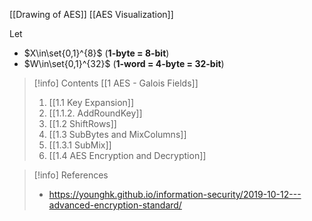 
[[Drawing of AES]]
[[AES Visualization]]

Let
- $X\in\set{0,1}^{8}$ (**1-byte = 8-bit**)
- $W\in\set{0,1}^{32}$ (**1-word = 4-byte = 32-bit**)

> [!info] Contents
> [[1 AES - Galois Fields]]
> 1. [[1.1 Key Expansion]]
> 2. [[1.1.2. AddRoundKey]]
> 3. [[1.2 ShiftRows]]
> 4. [[1.3 SubBytes and MixColumns]]
> 5. [[1.3.1 SubMix]]
> 6. [[1.4 AES Encryption and Decryption]]


> [!info] References
> - https://younghk.github.io/information-security/2019-10-12---advanced-encryption-standard/



